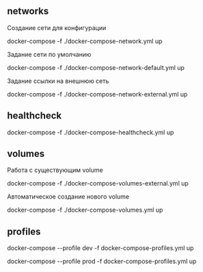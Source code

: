 ## networks

Создание сети для конфигурации

docker-compose -f ./docker-compose-network.yml up

Задание сети по умолчанию

docker-compose -f ./docker-compose-network-default.yml up

Задание ссылки на внешнюю сеть

docker-compose -f ./docker-compose-network-external.yml up


## healthcheck 

docker-compose -f ./docker-compose-healthcheck.yml up

## volumes

Работа с существующим volume

docker-compose -f ./docker-compose-volumes-external.yml up 


Автоматическое создание нового volume 

docker-compose -f ./docker-compose-volumes.yml up

## profiles

docker-compose --profile dev -f docker-compose-profiles.yml up

docker-compose --profile prod -f docker-compose-profiles.yml up
